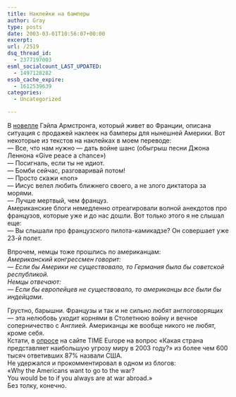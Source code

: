 ```yaml
---
title: Наклейки на бамперы
author: Gray
type: posts
date: 2003-03-01T10:56:07+00:00
excerpt:
url: /2519
dsq_thread_id:
  - 2377197003
esml_socialcount_LAST_UPDATED:
  - 1497128282
essb_cache_expire:
  - 1612539639
categories:
  - Uncategorized

---
```








В <a href="http://www.openbrackets.com/" target="_blank">новелле</a> Гэйла Армстронга, который живет во Франции, описана ситуация с продажей наклеек на бамперы для нынешней Америки. Вот некоторые из текстов на наклейках в моем переводе:  
&#8212; Все, что нам нужно &#8212; дать войне шанс (обыгрыш песни Джона Леннона &#171;Give peace a chance&#187;)  
&#8212; Посигналь, если ты не идиот.  
&#8212; Бомби сейчас, разговаривай потом!  
&#8212; Просто скажи &#171;non&#187;  
&#8212; Иисус велел любить ближнего своего, а не злого диктатора за морями.  
&#8212; Лучше мертвый, чем француз.  
Американские блоги немедленно отреагировали волной анекдотов про французов, которые уже и до нас дошли. Вот только этого я не слышал еще:  
&#8212; Вы слышали про французского пилота-камикадзе? Он совершает уже 23-й полет.

Впрочем, немцы тоже прошлись по американцам:  
<cite>Американский конгрессмен говорит:<br /> &#8212; Если бы Америки не существовало, то Германия была бы советской республикой.<br /> Немцы отвечают:<br /> &#8212; Если бы европейцев не существовало, то американцы все были бы индейцами</cite>.

Грустно, барышни. Французы и так и не сильно любят англоговорящих &#8212; эта нелюбовь уходит корнями в Столетнюю войну и вечное соперничество с Англией. Американцы же вообще никого не любят, кроме себя.  
Кстати, в <a href="http://www.time.com/time/europe/gdml/peace2003.html" target="_blank">опросе</a> на сайте TIME Europe на вопрос &#171;Какая страна представляет наибольшую угрозу миру в 2003 году?&#187; из более чем 600 тысяч ответивших 87% назвали США.  
Не удержался и прокомментировал в одном из блогов:  
&#171;Why the Americans want to go to the war?  
You would be to if you always are at war abroad.&#187;  
Без толку, конечно.
